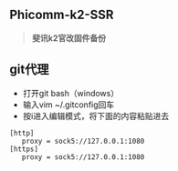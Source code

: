 ## Phicomm-k2-SSR


> **斐讯k2官改固件备份**

## git代理

- 打开git bash（windows）
- 输入vim ~/.gitconfig回车
- 按i进入编辑模式，将下面的内容粘贴进去
 ```
 [http]
    proxy = sock5://127.0.0.1:1080
 [https]
    proxy = sock5://127.0.0.1:1080
```

